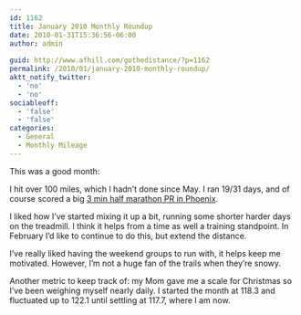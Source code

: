 ```yaml
---
id: 1162
title: January 2010 Monthly Roundup
date: 2010-01-31T15:36:56-06:00
author: admin
  
guid: http://www.afhill.com/gothedistance/?p=1162
permalink: /2010/01/january-2010-monthly-roundup/
aktt_notify_twitter:
  - 'no'
  - 'no'
sociableoff:
  - 'false'
  - 'false'
categories:
  - General
  - Monthly Mileage
---
```

This was a good month: 

I hit over 100 miles, which I hadn&#8217;t done since May. I ran 19/31 days, and of course scored a big [3 min half marathon PR in Phoenix](http://www.afhill.com/gothedistance/2010/01/rock-n-roll-arizona-half-marathon-race-report/). 

I liked how I&#8217;ve started mixing it up a bit, running some shorter harder days on the treadmill. I think it helps from a time as well a training standpoint. In February I&#8217;d like to continue to do this, but extend the distance. 

I&#8217;ve really liked having the weekend groups to run with, it helps keep me motivated. However, I&#8217;m not a huge fan of the trails when they&#8217;re snowy.

Another metric to keep track of: my Mom gave me a scale for Christmas so I&#8217;ve been weighing myself nearly daily. I started the month at 118.3 and fluctuated up to 122.1 until settling at 117.7, where I am now.
